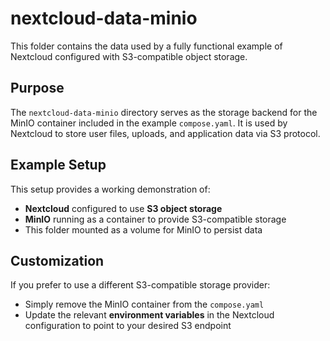# nextcloud-data-minio

This folder contains the data used by a fully functional example of Nextcloud configured with S3-compatible object storage.

## Purpose

The `nextcloud-data-minio` directory serves as the storage backend for the MinIO container included in the example `compose.yaml`. It is used by Nextcloud to store user files, uploads, and application data via S3 protocol.

## Example Setup

This setup provides a working demonstration of:
- **Nextcloud** configured to use **S3 object storage**
- **MinIO** running as a container to provide S3-compatible storage
- This folder mounted as a volume for MinIO to persist data

## Customization

If you prefer to use a different S3-compatible storage provider:
- Simply remove the MinIO container from the `compose.yaml`
- Update the relevant **environment variables** in the Nextcloud configuration to point to your desired S3 endpoint
